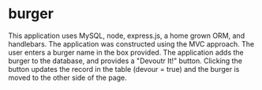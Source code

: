 # burger

This application uses MySQL, node, express.js, a home grown ORM, and handlebars. The application was constructed using the MVC approach.   The user enters a burger name in the box provided.  The application adds the burger to the database, and provides a "Devoutr It!" button.  Clicking the button updates the record in the table (devour = true) and the burger is moved to the other side of the page.